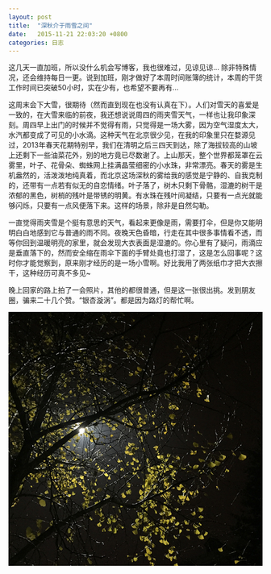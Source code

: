 ```yaml
---
layout: post
title:  "深秋介于雨雪之间"
date:   2015-11-21 22:03:20 +0800
categories: 日志
---
```

这几天一直加班，所以没什么机会写博客，我也很难过，见谅见谅… 除非特殊情况，还会维持每日一更。说到加班，刚才做好了本周时间账簿的统计，本周的干货工作时间已突破50小时，实在少有，也希望不要再有… 

这周末会下大雪，很期待（然而直到现在也没有认真在下）。人们对雪天的喜爱是一致的，在大雪来临的前夜，我还想说说周四的雨夹雪天气，一样也让我印象深刻。周四早上出门的时候并不觉得有雨，只觉得是一场大雾，因为空气湿度太大，水汽都变成了可见的小水滴。这种天气在北京很少见，在我的印象里只在婺源见过，2013年春天花期特别早，我们在清明之后三四天到达，除了海拔较高的山坡上还剩下一些油菜花外，别的地方竟已尽数谢了。上山那天，整个世界都笼罩在云雾里，叶子、花骨朵、蜘蛛网上挂满晶莹细密的小水珠，非常漂亮。春天的雾是生机盎然的，活泼泼地纯真着，而北京这场深秋的雾给我的感觉是宁静的、自我克制的，还带有一点若有似无的自恋情绪。叶子落了，树木只剩下骨骼，湿漉的树干是浓郁的黑色，树梢的残叶是带锈的明黄。有水珠在残叶间凝结，只要有一点光就能够闪烁，只要有一点风便落下来。这样的场景，除非是自然勾勒。

一直觉得雨夹雪是个挺有意思的天气，看起来更像是雨，需要打伞，但是你又能明明白白地感到它与普通的雨不同。夜晚天色昏暗，行走在其中很多事情看不透，而等你回到温暖明亮的家里，就会发现大衣表面是湿漉的。你心里有了疑问，雨滴应是垂直落下的，然而安全缩在雨伞下面的手臂处竟也打湿了，这是怎么回事呢？这时你才能觉察到，原来刚才经历的是一场小雪啊。好比我用了两张纸巾才把大衣擦干，这种经历可真不多见~

晚上回家的路上拍了一会照片，其他的都很普通，但是这一张很出挑。发到朋友圈，骗来二十几个赞。“银杏漩涡”。都是因为路灯的帮忙啊。

![银杏漩涡](/assets/images/blog/2015-11-21-银杏漩涡.jpg)
